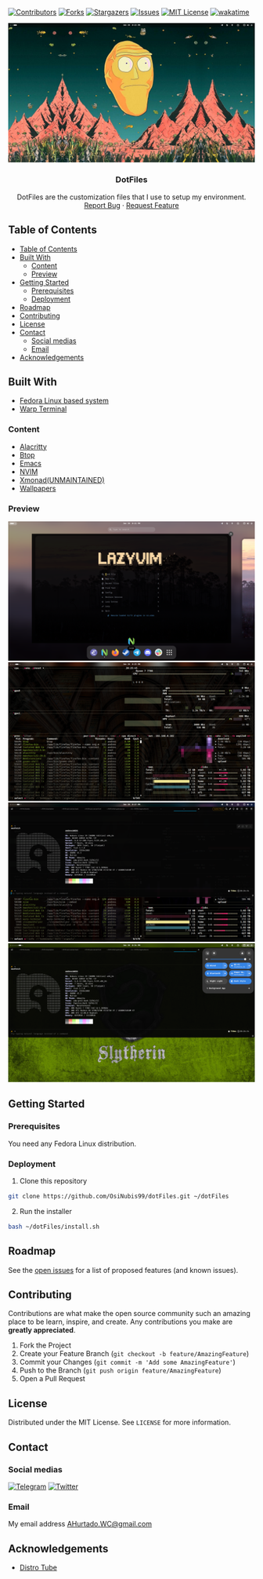 [![Contributors][contributors-shield]][contributors-url]
[![Forks][forks-shield]][forks-url]
[![Stargazers][stars-shield]][stars-url]
[![Issues][issues-shield]][issues-url]
[![MIT License][license-shield]][license-url]
[![wakatime][wakatime-shield]][wakatime-url]

<!-- PROJECT DESCRIPTION -->
<p align="center">
  <a href="https://github.com/OsiNubis99/dotFiles">
    <img src="https://github.com/OsiNubis99/dotFiles/blob/main/docs/Base.png?raw=true" alt="Base">
  </a>
  <h3 align="center">DotFiles</h3>
  <p align="center">
    DotFiles are the customization files that I use to setup my environment.
    <br />
    <a href="https://github.com/OsiNubis99/dotFiles/issues">Report Bug</a>
    ·
    <a href="https://github.com/OsiNubis99/dotFiles/issues">Request Feature</a>
  </p>
</p>

<!-- TABLE OF CONTENTS -->

## Table of Contents

- [Table of Contents](#table-of-contents)
- [Built With](#built-with)
  - [Content](#content)
  - [Preview](#preview)
- [Getting Started](#getting-started)
  - [Prerequisites](#prerequisites)
  - [Deployment](#deployment)
- [Roadmap](#roadmap)
- [Contributing](#contributing)
- [License](#license)
- [Contact](#contact)
  - [Social medias](#social-medias)
  - [Email](#email)
- [Acknowledgements](#acknowledgements)

<!-- ABOUT THE PROJECT -->

## Built With

- [Fedora Linux based system](https://nobaraproject.org/)
- [Warp Terminal](https://www.warp.dev/)

### Content

- [Alacritty](https://github.com/OsiNubis99/dotFiles/tree/main/home/.config/alacritty)
- [Btop](https://github.com/OsiNubis99/dotFiles/tree/main/home/.config/btop)
- [Emacs](https://github.com/OsiNubis99/dotFiles/tree/main/home/.config/doom)
- [NVIM](https://github.com/OsiNubis99/dotFiles/tree/main/home/.config/nvim)
- [Xmonad(UNMAINTAINED)](https://github.com/OsiNubis99/dotFiles/tree/main/home/.config/xmoand)
- [Wallpapers](https://github.com/OsiNubis99/dotFiles/tree/main/home/wallpapers)

### Preview

![grid](https://github.com/OsiNubis99/dotFiles/blob/main/docs/Grid.png?raw=true)
![terminal](https://github.com/OsiNubis99/dotFiles/blob/main/docs/Terminal.png?raw=true)
![terminal2](https://github.com/OsiNubis99/dotFiles/blob/main/docs/Terminal2.png?raw=true)
![terminal3](https://github.com/OsiNubis99/dotFiles/blob/main/docs/Terminal3.png?raw=true)

<!-- GETTING STARTED -->

## Getting Started

### Prerequisites

You need any Fedora Linux distribution.

### Deployment

1. Clone this repository

```sh
git clone https://github.com/OsiNubis99/dotFiles.git ~/dotFiles
```

2. Run the installer

```sh
bash ~/dotFiles/install.sh
```

<!-- ROADMAP -->

## Roadmap

See the [open issues](https://github.com/OsiNubis99/dotFiles/issues) for a list of proposed features (and known issues).

<!-- CONTRIBUTING -->

## Contributing

Contributions are what make the open source community such an amazing place to be learn, inspire, and create. Any contributions you make are **greatly appreciated**.

1. Fork the Project
2. Create your Feature Branch (`git checkout -b feature/AmazingFeature`)
3. Commit your Changes (`git commit -m 'Add some AmazingFeature'`)
4. Push to the Branch (`git push origin feature/AmazingFeature`)
5. Open a Pull Request

<!-- LICENSE -->

## License

Distributed under the MIT License. See `LICENSE` for more information.

<!-- CONTACT -->

## Contact

### Social medias

[![Telegram](https://www.vectorlogo.zone/logos/telegram/telegram-icon.svg)](https://t.me/OsiNubis99)
[![Twitter](https://www.vectorlogo.zone/logos/twitter/twitter-icon.svg)](https://x.com/OsiNubis99)

### Email

My email address <AHurtado.WC@gmail.com>

<!-- ACKNOWLEDGEMENTS -->

## Acknowledgements

- [Distro Tube](https://distro.tube/)

<!-- MARKDOWN LINKS & IMAGES -->

[contributors-shield]: https://img.shields.io/github/contributors/OsiNubis99/dotFiles.svg?style=for-the-badge
[contributors-url]: https://github.com/OsiNubis99/dotFiles/graphs/contributors
[forks-shield]: https://img.shields.io/github/forks/OsiNubis99/dotFiles.svg?style=for-the-badge
[forks-url]: https://github.com/OsiNubis99/dotFiles/network/members
[stars-shield]: https://img.shields.io/github/stars/OsiNubis99/dotFiles.svg?style=for-the-badge
[stars-url]: https://github.com/OsiNubis99/dotFiles/stargazers
[issues-shield]: https://img.shields.io/github/issues/OsiNubis99/dotFiles.svg?style=for-the-badge
[issues-url]: https://github.com/OsiNubis99/dotFiles/issues
[license-shield]: https://img.shields.io/github/license/OsiNubis99/dotFiles.svg?style=for-the-badge
[license-url]: https://github.com/OsiNubis99/dotFiles/blob/main/LICENSE
[wakatime-shield]: https://wakatime.com/badge/github/OsiNubis99/dotFiles.svg
[wakatime-url]: https://wakatime.com/badge/github/OsiNubis99/dotFiles

